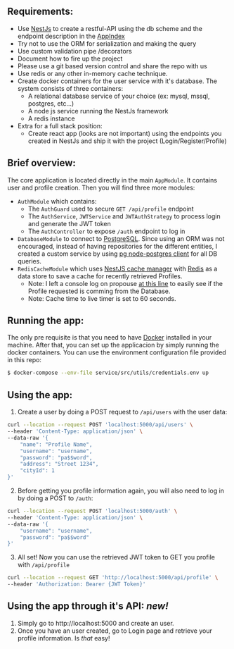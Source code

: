 ## Requirements:

- Use [NestJs](https://github.com/nestjs/nest) to create a restful-API using the db scheme and the endpoint description in the [AppIndex](https://github.com/maurocasciati/interview-challenge-101/blob/main/Requirements.md#appindex)
- Try not to use the ORM for serialization and making the query
- Use custom validation pipe /decorators 
- Document how to fire up the project
- Please use a git based version control and share the repo with us
- Use redis or any other in-memory cache technique.  
- Create docker containers for the user service with it's database. The system consists of three containers:
  - A relational database service of your choice (ex: mysql, mssql, postgres, etc...)
  - A node js service running the NestJs framework
  - A redis instance
- Extra for a full stack position:
  - Create react app (looks are not important) using the endpoints you created in NestJs and ship it with the project (Login/Register/Profile)

## Brief overview:

The core application is located directly in the main `AppModule`. It contains user and profile creation. Then you will find three more modules:
- `AuthModule` which contains:
  - The `AuthGuard` used to secure `GET /api/profile` endpoint
  - The `AuthService`, `JWTService` and `JWTAuthStrategy` to process login and generate the JWT token
  - The `AuthController` to expose `/auth` endpoint to log in
- `DatabaseModule` to connect to [PostgreSQL](https://www.postgresql.org/). Since using an ORM was not encouraged, instead of having repositories for the different entities, I created a custom service by using [pg node-postgres client](https://node-postgres.com/) for all DB queries.
- `RedisCacheModule` which uses [NestJS cache manager](https://www.npmjs.com/package/cache-manager) with [Redis](https://redis.io/) as a data store to save a cache for recently retrieved Profiles. 
  - Note: I left a console log on propouse [at this line](https://github.com/maurocasciati/interview-challenge-101/blob/main/src/app.service.ts#L38) to easily see if the Profile requested is comming from the Database.
  - Note: Cache time to live timer is set to 60 seconds.

## Running the app:

The only pre requisite is that you need to have [Docker](https://www.docker.com/get-started/) installed in your machine.
After that, you can set up the applicacion by simply running the docker containers. You can use the environment configuration file provided in this repo:

```bash
$ docker-compose --env-file service/src/utils/credentials.env up
```

## Using the app:

1. Create a user by doing a POST request to `/api/users` with the user data:
```bash
curl --location --request POST 'localhost:5000/api/users' \
--header 'Content-Type: application/json' \
--data-raw '{
    "name": "Profile Name",
    "username": "username",
    "password": "pa$$word",
    "address": "Street 1234",
    "cityId": 1
}'
```

2. Before getting you profile information again, you will also need to log in by doing a POST to `/auth`:

```bash
curl --location --request POST 'localhost:5000/auth' \
--header 'Content-Type: application/json' \
--data-raw '{
    "username": "username",
    "password": "pa$$word"
}'
```

3. All set! Now you can use the retrieved JWT token to GET you profile with `/api/profile`
```bash
curl --location --request GET 'http://localhost:5000/api/profile' \
--header 'Authorization: Bearer {JWT Token}'
```

## Using the app through it's API: _*new!*_

1. Simply go to http://localhost:5000 and create an user.
2. Once you have an user created, go to Login page and retrieve your profile information. Is *that* easy!

